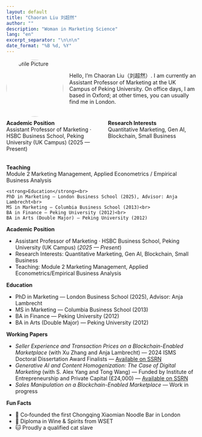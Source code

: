 ```yaml
---
layout: default
title: "Chaoran Liu 刘超然"
author: ""
description: "Woman in Marketing Science"
lang: "en"
excerpt_separator: "\n\n\n"
date_format: "%B %d, %Y"
---
```


<div style="display:flex; align-items:center; gap:1rem; margin-bottom:0.5rem;">
  <img src="{{ '/assets/LIUXiaomian2024_Gili_7526.jpg' | relative_url }}" alt="Profile Picture" style="width:150px; border-radius:50%;" />
  <p style="margin:0;">Hello, I’m Chaoran Liu（刘超然）. I am currently an Assistant Professor of Marketing at the UK Campus of Peking University. On office days, I am based in Oxford; at other times, you can usually find me in London.</p>
</div>


<div style="display:flex; justify-content:space-between; align-items:flex-start; gap:2rem; flex-wrap:wrap;">

  <!-- Left -->
  <div style="flex:1; min-width:220px;">
    <strong>Academic Position</strong><br>
    Assistant Professor of Marketing · HSBC Business School, Peking University (UK Campus) (2025 — Present)
  </div>

  <!-- Middle -->
  <div style="flex:1; min-width:220px;">
    <strong>Research Interests</strong><br>
    Quantitative Marketing, Gen AI, Blockchain, Small Business
  </div>

  <!-- Right -->
  <div style="flex:1; min-width:220px;">
    <strong>Teaching</strong><br>
    Module 2 Marketing Management, Applied Econometrics / Empirical Business Analysis
  </div>

</div>



   
    <strong>Education</strong><br>
    PhD in Marketing — London Business School (2025), Advisor: Anja Lambrecht<br>
    MS in Marketing — Columbia Business School (2013)<br>
    BA in Finance — Peking University (2012)<br>
    BA in Arts (Double Major) — Peking University (2012)
  </div>

</div>


**Academic Position**  
- Assistant Professor of Marketing · HSBC Business School, Peking University (UK Campus) (*2025 — Present*)
- Research Interests: Quantitative Marketing, Gen AI, Blockchain, Small Business
- Teaching: Module 2 Marketing Management, Applied Econometrics/Empirical Business Analysis

**Education**  
- PhD in Marketing — London Business School (2025), Advisor: Anja Lambrecht  
- MS in Marketing — Columbia Business School (2013)  
- BA in Finance — Peking University (2012)  
- BA in Arts (Double Major) — Peking University (2012)

**Working Papers**  
- *Seller Experience and Transaction Prices on a Blockchain-Enabled Marketplace* (with Xu Zhang and Anja Lambrecht) — 2024 ISMS Doctoral Dissertation Award Finalists — [Available on SSRN](https://papers.ssrn.com/sol3/papers.cfm?abstract_id=XXXXXXX)  
- *Generative AI and Content Homogenization: The Case of Digital Marketing* (with S. Alex Yang and Tong Wang) — Funded by Institute of Entrepreneurship and Private Capital (£24,000) — [Available on SSRN](https://papers.ssrn.com/sol3/papers.cfm?abstract_id=YYYYYYY)  
- *Sales Manipulation on a Blockchain-Enabled Marketplace* — Work in progress

**Fun Facts**  
- 🎉 Co‑founded the first Chongqing Xiaomian Noodle Bar in London  
- 🍷 Diploma in Wine & Spirits from WSET  
- 🐱 Proudly a qualified cat slave
